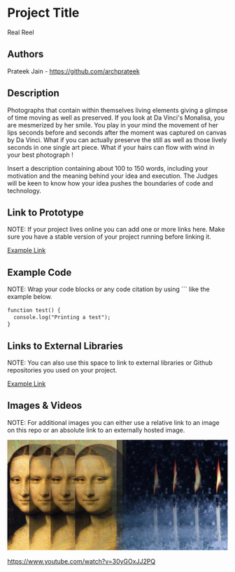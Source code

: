 # Project Title
Real Reel

## Authors
Prateek Jain - https://github.com/archprateek

## Description
Photographs that contain within themselves living elements giving a glimpse of time moving as well as preserved. If you look at Da Vinci's Monalisa, you are mesmerized by her smile. You play in your mind the movement of her lips seconds before and seconds after the moment was captured on canvas by Da Vinci. What if you can actually preserve the still as well as those lively seconds in one single art piece. What if your hairs can flow with wind in your best photograph !


Insert a description containing about 100 to 150 words, including your motivation and the meaning behind your idea and execution. The Judges will be keen to know how your idea pushes the boundaries of code and technology. 

## Link to Prototype
NOTE: If your project lives online you can add one or more links here. Make sure you have a stable version of your project running before linking it.

[Example Link](http://www.google.com "Example Link")

## Example Code
NOTE: Wrap your code blocks or any code citation by using ``` like the example below.
```
function test() {
  console.log("Printing a test");
}
```
## Links to External Libraries
 NOTE: You can also use this space to link to external libraries or Github repositories you used on your project.

[Example Link](http://www.google.com "Example Link")

## Images & Videos
NOTE: For additional images you can either use a relative link to an image on this repo or an absolute link to an externally hosted image.

![Example Image](project_images/cover.jpg?raw=true "Example Image")

https://www.youtube.com/watch?v=30yGOxJJ2PQ

